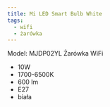 ```yaml
---
title: Mi LED Smart Bulb White
tags:
  - wifi
  - żarówka
---
```


Model: MJDP02YL
Żarówka WiFi

- 10W
- 1700-6500K
- 600 lm
- E27
- biała
